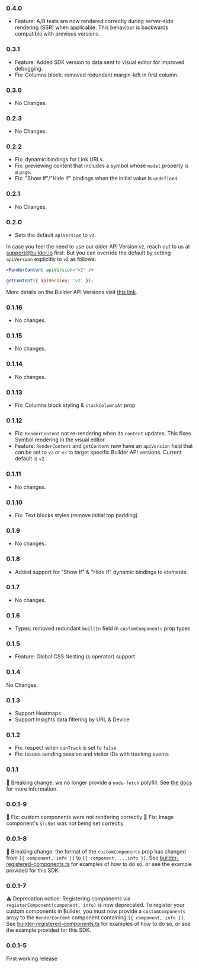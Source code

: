 ### 0.4.0

- Feature: A/B tests are now rendered correctly during server-side rendering (SSR) when applicable. This behaviour is backwards compatible with previous versions.

### 0.3.1

- Feature: Added SDK version to data sent to visual editor for improved debugging.
- Fix: Columns block: removed redundant margin-left in first column.

### 0.3.0

- No Changes.

### 0.2.3

- No Changes.

### 0.2.2

- Fix: dynamic bindings for Link URLs.
- Fix: previewing content that includes a symbol whose `model` property is a `page`.
- Fix: "Show If"/"Hide If" bindings when the initial value is `undefined`.

### 0.2.1

- No Changes.

### 0.2.0

- Sets the default `apiVersion` to `v3`.

In case you feel the need to use our older API Version `v2`, reach out to us at support@builder.io first. But you can override the default by setting `apiVersion` explicitly to `v2` as follows:

```jsx
<RenderContent apiVersion="v2" />
```

```js
getContent({ apiVersion: 'v2' });
```

More details on the Builder API Versions visit [this link](https://www.builder.io/c/docs/content-api-versions).

### 0.1.16

- No changes.

### 0.1.15

- No changes.

### 0.1.14

- No changes.

### 0.1.13

- Fix: Columns block styling & `stackColumnsAt` prop

### 0.1.12

- Fix: `RenderContent` not re-rendering when its `content` updates. This fixes Symbol rendering in the visual editor.
- Feature: `RenderContent` and `getContent` now have an `apiVersion` field that can be set to `v2` or `v3` to target specific Builder API versions. Current default is `v2`

### 0.1.11

- No changes.

### 0.1.10

- Fix: Text blocks styles (remove initial top padding)

### 0.1.9

- No changes.

### 0.1.8

- Added support for "Show If" & "Hide If" dynamic bindings to elements.

### 0.1.7

- No changes.

### 0.1.6

- Types: removed redundant `builtIn` field in `customComponents` prop types

### 0.1.5

- Feature: Global CSS Nesting (`&` operator) support

### 0.1.4

No Changes.

### 0.1.3

- Support Heatmaps
- Support Insights data filtering by URL & Device

### 0.1.2

- Fix: respect when `canTrack` is set to `false`
- Fix: issues sending session and visitor IDs with tracking events

### 0.1.1

🧨 Breaking change: we no longer provide a `node-fetch` polyfill. See [the docs](./README.md#fetch) for more information.

### 0.0.1-9

🐛 Fix: custom components were not rendering correctly
🐛 Fix: Image component's `srcSet` was not being set correctly

### 0.0.1-8

🧨 Breaking change: the format of the `customComponents` prop has changed from `[{ component, info }]` to `[{ component, ...info }]`.
See [builder-registered-components.ts](/packages/sdks/src/constants/builder-registered-components.ts) for examples of how to do so, or see the example provided for this SDK.

### 0.0.1-7

⚠️ Deprecation notice: Registering components via `registerComponent(component, info)` is now deprecated.
To register your custom components in Builder, you must now provide a `customComponents` array to the `RenderContent` component containing `[{ component, info }]`.
See [builder-registered-components.ts](/packages/sdks/src/constants/builder-registered-components.ts) for examples of how to do so, or see the example provided for this SDK.

### 0.0.1-5

First working release
